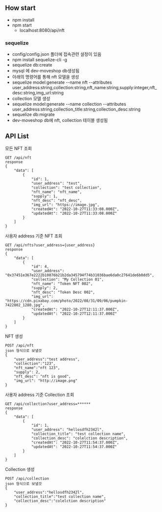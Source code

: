 ## How start

- npm install
- npm start
  - localhost:8080/api/nft

### sequelize

- config/config.json 폴더에 접속관련 설정이 있음
- npm install sequelize-cli -g
- sequelize db:create
- mysql 에 dev-moveshop db생성됨
- 아래의 명령어를 통해 nft 모델을 생성
- sequelize model:generate --name nft --attributes user_address:string,collection:string,nft_name:string,supply:integer,nft_desc:string,img_url:string
- collection 모델 생성
- sequelize model:generate --name collection --attributes user_address:string,collection_title:string,collection_desc:string
- sequelize db:migrate
- dev-moveshop db에 nft, collection 테이블 생성됨

## API List

모든 NFT 조회

```
GET /api/nft
response
{
    "data": [
        {
            "id": 1,
            "user_address": "test",
            "collection": "test collection",
            "nft_name": "nft_name",
            "supply": 1,
            "nft_desc": "nft_desc",
            "img_url": "https://image.jpg",
            "createdAt": "2022-10-27T11:33:08.000Z",
            "updatedAt": "2022-10-27T11:33:08.000Z"
        }
    ]
}
```

사용자 address 기준 NFT 조회

```
GET /api/nfts?user_address={user_address}
response
{
    "data": [
        {
            "id": 4,
            "user_address": "0x37451e367e2222b10876b21b2da345794f74b31036bae6da0c27641de6b0dd5",
            "collection": "My Collection 01",
            "nft_name": "Token NFT 002",
            "supply": 2,
            "nft_desc": "Token Desc 002",
            "img_url": "https://cdn.pixabay.com/photo/2022/08/31/09/06/pumpkin-7422802_1280.jpg",
            "createdAt": "2022-10-27T12:11:37.000Z",
            "updatedAt": "2022-10-27T12:11:37.000Z"
        }
    ]
}
```

NFT 생성

```
POST /api/nft
json 형식으로 보낼것
{
    "user_address":"test address",
    "collection":"123",
    "nft_name":"nft 123",
    "supply": 2,
    "nft_desc": "nft is good",
    "img_url": "http://image.png"
}
```

사용자 address 기준 Collection 조회

```
GET /api/collection?user_address=******
response
{
    "data": [
        {
            "id": 1,
            "user_address": "hellosdfh2342l",
            "collection_title": "test collection name",
            "collection_desc": "colelction description",
            "createdAt": "2022-10-27T11:54:37.000Z",
            "updatedAt": "2022-10-27T11:54:37.000Z"
        }
    ]
}
```

Collection 생성

```
POST /api/collection
json 형식으로 보낼것
{
    "user_address":"hellosdfh2342l",
    "collection_title":"test collection name",
    "collection_desc":"colelction description"
}
```
